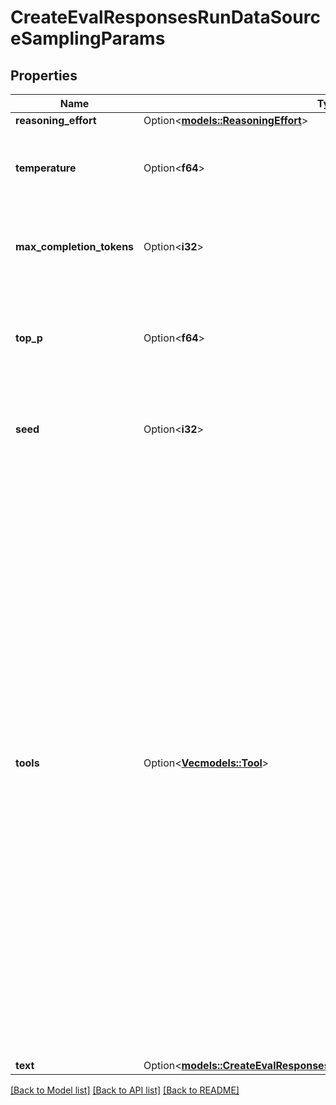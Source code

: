 # CreateEvalResponsesRunDataSourceSamplingParams

## Properties

Name | Type | Description | Notes
------------ | ------------- | ------------- | -------------
**reasoning_effort** | Option<[**models::ReasoningEffort**](ReasoningEffort.md)> |  | [optional]
**temperature** | Option<**f64**> | A higher temperature increases randomness in the outputs. | [optional]
**max_completion_tokens** | Option<**i32**> | The maximum number of tokens in the generated output. | [optional]
**top_p** | Option<**f64**> | An alternative to temperature for nucleus sampling; 1.0 includes all tokens. | [optional]
**seed** | Option<**i32**> | A seed value to initialize the randomness, during sampling. | [optional]
**tools** | Option<[**Vec<models::Tool>**](Tool.md)> | An array of tools the model may call while generating a response. You can specify which tool to use by setting the `tool_choice` parameter.  The two categories of tools you can provide the model are:  - **Built-in tools**: Tools that are provided by OpenAI that extend the   model's capabilities, like [web search](https://platform.openai.com/docs/guides/tools-web-search)   or [file search](https://platform.openai.com/docs/guides/tools-file-search). Learn more about   [built-in tools](https://platform.openai.com/docs/guides/tools). - **Function calls (custom tools)**: Functions that are defined by you,   enabling the model to call your own code. Learn more about   [function calling](https://platform.openai.com/docs/guides/function-calling).  | [optional]
**text** | Option<[**models::CreateEvalResponsesRunDataSourceSamplingParamsText**](CreateEvalResponsesRunDataSource_sampling_params_text.md)> |  | [optional]

[[Back to Model list]](../README.md#documentation-for-models) [[Back to API list]](../README.md#documentation-for-api-endpoints) [[Back to README]](../README.md)


